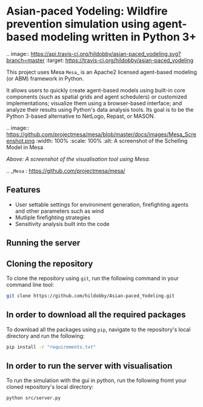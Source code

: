 Asian-paced Yodeling: Wildfire prevention simulation using agent-based modeling written in Python 3+
=========================================

.. image:: https://api.travis-ci.org/hildobby/asian-paced_yodeling.svg?branch=master
        :target: https://travis-ci.org/hildobby/asian-paced_yodeling

This project uses Mesa
  `Mesa`_ is an Apache2 licensed agent-based modeling (or ABM) framework in Python.

It allows users to quickly create agent-based models using built-in core components (such as spatial grids and agent schedulers) or customized implementations; visualize them using a browser-based interface; and analyze their results using Python's data analysis tools. Its goal is to be the Python 3-based alternative to NetLogo, Repast, or MASON.


.. image:: https://github.com/projectmesa/mesa/blob/master/docs/images/Mesa_Screenshot.png
   :width: 100%
   :scale: 100%
   :alt: A screenshot of the Schelling Model in Mesa

*Above: A screenshot of the visualisation tool using Mesa.*

.. _`Mesa` : https://github.com/projectmesa/mesa/


Features
------------

* User settable settings for environment generation, firefighting agents and other parameters such as wind
* Mutliple firefighting strategies
* Sensitivity analysis built into the code

Running the server
------------

## Cloning the repository

To clone the repository using `git`, run the following command in your command line tool:
```bash
git clone https://github.com/hildobby/Asian-paced_Yodeling.git
```

## In order to download all the required packages

To download all the packages using `pip`, navigate to the repository's local directory and run the following:
```bash
pip install -r "requirements.txt"
```
## In order to run the server with visualisation

To run the simulation with the gui in python, run the following fromt your cloned repository's local directory:
```bash
python src/server.py
```
